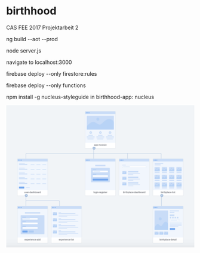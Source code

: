 # birthhood
CAS FEE 2017 Projektarbeit 2

ng build --aot --prod

node server.js

navigate to localhost:3000



firebase deploy --only firestore:rules


firebase deploy --only functions




npm install -g nucleus-styleguide
in birthhood-app:
nucleus


![birthhood_components](https://github.com/mauricenaef/birthhood/blob/master/assets/birthhood_components.png)
